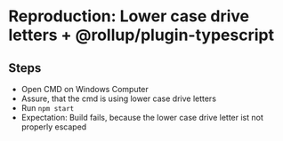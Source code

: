 # Reproduction: Lower case drive letters + @rollup/plugin-typescript

## Steps

- Open CMD on Windows Computer
- Assure, that the cmd is using lower case drive letters
- Run `npm start`
- Expectation: Build fails, because the lower case drive letter ist not properly escaped
